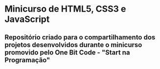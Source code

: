 # Minicurso de HTML5, CSS3 e JavaScript 
## Repositório criado para o compartilhamento dos projetos desenvolvidos durante o minicurso promovido pelo One Bit Code - "Start na Programação"
